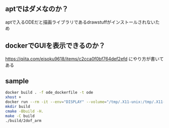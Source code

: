 ## aptではダメなのか？
aptで入るODEだと描画ライブラリであるdrawstuffがインストールされないため

## dockerでGUIを表示できるのか？
https://qiita.com/eisoku9618/items/c2cca0f0bf764def2efd にやり方が書いてある

## sample

```bash
docker build . -f ode_dockerfile -t ode
xhost +
docker run --rm -it --env="DISPLAY" --volume="/tmp/.X11-unix:/tmp/.X11-unix:rw" -v $(pwd)/sample:/root/ws -w /root/ws ode
mkdir build
cmake -Bbuild -H.
make -C build
./build/2dof_arm
```
